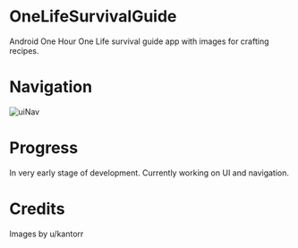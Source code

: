 # OneLifeSurvivalGuide
Android One Hour One Life survival guide app with images for crafting recipes.

# Navigation
![uiNav](https://imgur.com/a/sg0rMxh)

# Progress
In very early stage of development. Currently working on UI and navigation.

# Credits
Images by u/kantorr
